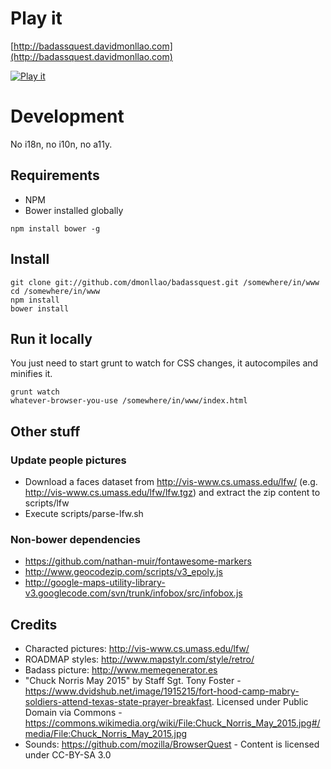 # Play it

[http://badassquest.davidmonllao.com](http://badassquest.davidmonllao.com)

[![Play it](http://badassquest.davidmonllao.com/img/readme-img1.png)](http://badassquest.davidmonllao.com)

# Development

No i18n, no i10n, no a11y.

## Requirements
* NPM
* Bower installed globally

<!-- not displayed as a code block under a list unless we add something like this comment -->
    npm install bower -g

## Install

    git clone git://github.com/dmonllao/badassquest.git /somewhere/in/www
    cd /somewhere/in/www
    npm install
    bower install

## Run it locally

You just need to start grunt to watch for CSS changes, it autocompiles and minifies it.

    grunt watch
    whatever-browser-you-use /somewhere/in/www/index.html

## Other stuff

### Update people pictures
* Download a faces dataset from http://vis-www.cs.umass.edu/lfw/ (e.g. http://vis-www.cs.umass.edu/lfw/lfw.tgz) and extract the zip content to scripts/lfw
* Execute scripts/parse-lfw.sh

### Non-bower dependencies
* https://github.com/nathan-muir/fontawesome-markers
* http://www.geocodezip.com/scripts/v3_epoly.js
* http://google-maps-utility-library-v3.googlecode.com/svn/trunk/infobox/src/infobox.js

## Credits
* Characted pictures: http://vis-www.cs.umass.edu/lfw/
* ROADMAP styles: http://www.mapstylr.com/style/retro/
* Badass picture: http://www.memegenerator.es
* "Chuck Norris May 2015" by Staff Sgt. Tony Foster - https://www.dvidshub.net/image/1915215/fort-hood-camp-mabry-soldiers-attend-texas-state-prayer-breakfast. Licensed under Public Domain via Commons - https://commons.wikimedia.org/wiki/File:Chuck_Norris_May_2015.jpg#/media/File:Chuck_Norris_May_2015.jpg
* Sounds: https://github.com/mozilla/BrowserQuest - Content is licensed under CC-BY-SA 3.0
